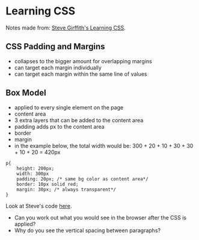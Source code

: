 # Learning CSS

Notes made from: [Steve Girffith's Learning CSS](https://www.youtube.com/playlist?list=PLyuRouwmQCjl4wTSNbb8RTKZuyMhoIxBe).

## CSS Padding and Margins

- collapses to the bigger amount for overlapping margins
- can target each margin individually
- can target each margin within the same line of values

## Box Model

- applied to every single element on the page
- content area
- 3 extra layers that can be added to the content area
- padding adds px to the content area
- border
- margin
- in the example below, the total width would be: 300 + 20 + 10 + 30 + 30 + 10 + 20 = 420px

```
p{
    height: 200px;
    width: 300px
    padding: 20px; /* same bg color as content area*/
    border: 10px solid red;
    margin: 30px; /* always transparent*/
}
```

Look at Steve's code [here](https://gist.github.com/prof3ssorSt3v3/4f43a28756743a123b89378bc1a08488).

- Can you work out what you would see in the browser after the CSS is applied?
- Why do you see the vertical spacing between paragraphs?
